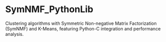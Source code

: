 # SymNMF_PythonLib
Clustering algorithms with Symmetric Non-negative Matrix Factorization (SymNMF) and K-Means, featuring Python-C integration and performance analysis.
